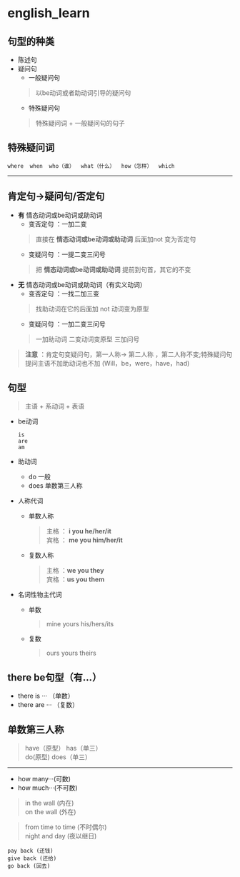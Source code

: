 # english_learn  

## 句型的种类  
+ 陈述句  
+ 疑问句  
  + 一般疑问句  
  > 以be动词或者助动词引导的疑问句  
  + 特殊疑问句  
  > 特殊疑问词 + 一般疑问句的句子  
## 特殊疑问词  
```  
where  when  who（谁）  what（什么）  how（怎样）  which  
```  
  ---  
  
## 肯定句->疑问句/否定句  
  + **有** 情态动词或be动词或助动词  
    + 变否定句 ：一加二变  
    > 直接在 **情态动词或be动词或助动词** 后面加not 变为否定句  
    + 变疑问句 ：一提二变三问号  
    > 把 **情态动词或be动词或助动词** 提前到句首，其它的不变  
  + **无** 情态动词或be动词或助动词（有实义动词）  
    + 变否定句 ：一找二加三变  
    > 找助动词在它的后面加 not 动词变为原型  
    + 变疑问句 ：一加二变三问号  
    > 一加助动词 二变动词变原型 三加问号  

> **注意** ：肯定句变疑问句，第一人称-> 第二人称 ，第二人称不变;特殊疑问句提问主语不加助动词也不加
(Will，be，were，have，had)      


  
## 句型  
  > 主语 + 系动词 + 表语  
  + be动词  
    ```  
    is  
    are  
    am  
    ``` 
  + 助动词  
    + do 一般  
    + does  单数第三人称  
 
+ 人称代词  
  + 单数人称  
    > 主格 ： **i you he/her/it**  
    > 宾格 ： **me you him/her/it**  
  + 复数人称  
    > 主格 ：**we you they**  
    > 宾格 ：**us you them**  
+ 名词性物主代词  
  + 单数  
    > mine  yours  his/hers/its  
  + 复数  
    > ours  yours  theirs  

## there be句型（有...）  
  + there is ···  （单数）  
  + there are ···  （复数）  
## 单数第三人称  
  > have（原型） has（单三）  
  > do(原型)  does（单三）  
---  

+ how many···(可数)  
+ how much···(不可数)  

> in the wall (内在)  
> on the wall (外在)  

> from time to time (不时偶尔)  
> night and day (夜以继日)  

```  
pay back (还钱)
give back (还给)
go back (回去)
```  




